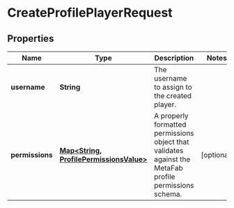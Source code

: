 

# CreateProfilePlayerRequest

## Properties

Name | Type | Description | Notes
------------ | ------------- | ------------- | -------------
**username** | **String** | The username to assign to the created player. | 
**permissions** | [**Map&lt;String, ProfilePermissionsValue&gt;**](ProfilePermissionsValue.md) | A properly formatted permissions object that validates against the MetaFab profile permissions schema. |  [optional]




